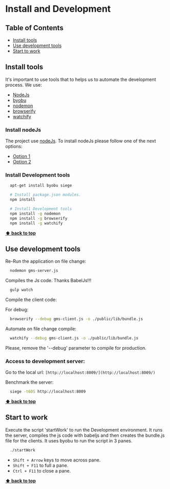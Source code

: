 # Install and Development

## Table of Contents

  + [Install tools](#install-tools)
  + [Use development tools](#use-development-tools)
  + [Start to work](#start-to-work)

## Install tools

  It's important to use tools that to helps us to automate the development process.
  We use:

  * [NodeJs](https://nodejs.org)
  * [byobu](http://byobu.co/)
  * [nodemon](http://nodemon.io/)
  * [browserify](http://browserify.org/)
  * [watchify](https://github.com/substack/watchify)

### Install nodeJs

  The project use [nodeJs](https://nodejs.org). To install nodeJs please follow one of the next options:

   * [Option 1](https://nodejs.org/en/download/package-manager/)
   * [Option 2](https://github.com/creationix/nvm)

### Install Development tools

  ```sh
    apt-get install byobu siege

    # Install package.json modules.
    npm install

    # Install Development tools
    npm install -g nodemon
    npm install -g browserify
    npm install -g watchify
  ```

**[⬆ back to top](#table-of-contents)**

## Use development tools

  Re-Run the application on file change:

  ```sh
    nodemon gms-server.js
  ```

  Compiles the Js code. Thanks BabelJs!!!

  ```sh
    gulp watch
  ```

  Compile the client code:

  For debug:
  ```sh
    browserify --debug gms-client.js -o ./public/lib/bundle.js
  ```
  Automate on file change compile:
  ```sh
    watchify --debug gms-client.js -o ./public/lib/bundle.js
  ```

  Please, remove the '--debug' parameter to compile for production.

### Access to development server:

  Go to the local url: ```[http://localhost:8009/](http://localhost:8009/)```

  Benchmark the server:

  ```sh
    siege -t60S http://localhost:8009
  ```

**[⬆ back to top](#table-of-contents)**

## Start to work

  Execute the script 'startWork' to run the Development environment.
  It runs the server, compiles the js code with babeljs and then creates the bundle.js file for the clients.
  It uses byobu to run the script in 3 panes.

  ```sh
    ./startWork
  ```

   * ```Shift + Arrow``` keys to move across pane.
   * ```Shift + F11``` to full a pane.
   * ```Ctrl + F11``` to close a pane.

**[⬆ back to top](#table-of-contents)**
